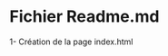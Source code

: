 # Fichier Readme.md						

1- Création de la page index.html																																						
																																																																																																																																																																																																																																																												
